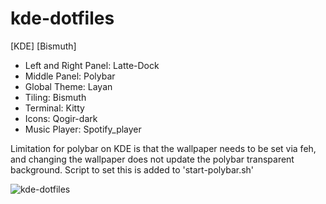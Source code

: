 # kde-dotfiles

[KDE] [Bismuth]

* Left and Right Panel: Latte-Dock
* Middle Panel: Polybar
* Global Theme: Layan
* Tiling: Bismuth
* Terminal: Kitty
* Icons: Qogir-dark
* Music Player: Spotify_player

Limitation for polybar on KDE is that the wallpaper needs to be set via feh, and changing the wallpaper does not update the polybar transparent background.
Script to set this is added to 'start-polybar.sh'

![kde-dotfiles](https://user-images.githubusercontent.com/54533620/179909167-ab4767df-366b-456a-8f75-eaa66f0e8d80.png)
